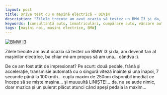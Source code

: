 ```yaml
---
layout: post
title: Drive test cu o mașină electrică - DIVIN
description: "Zilele trecute am avut ocazia să testez un BMW I3 și da, am devenit fan al mașinilor electrice, ba chiar mi-am propus să am una&hellip; cândva :)"
keywords: [consultanță auto, înmatriculări, cumpărare auto, vânzare auto, servicii conexe auto, mașini noi, mașini second hand, mașini electrice]
tags: [mașini noi, mașini electrice, BMW]
---
```


<div class="row">
  <div class="col-md-6 popup-gallery">
    <a href="{{ site.baseurl }}/assets/posts/2017-01-06/bmw-i3-hatchback.jpg" title="BMW I3"><img class="img-responsive" src="{{ site.baseurl }}/assets/posts/2017-01-06/bmw-i3-hatchback.jpg" alt="BMW I3"></a>
  </div>
  <div class="col-md-6">
    <p>Zilele trecute am avut ocazia să testez un BMW I3 și da, am devenit fan al mașinilor electrice, ba chiar mi-am propus să am una&hellip; cândva :).</p>
    <p>De ce am fost atât de impresionat? Pe scurt: două pedale, frână și accelerație, transmisie automată cu o singură viteză înainte și una înapoi, 7 secunde până la 100km/h&hellip; cuplu maxim de 250nm disponibil imediat ce începe să se miște mașina&hellip; și muuuultă LINIȘTE!&hellip; da, nu se aude nimic, doar muzica și un șuierat plăcut atunci când apeși pedala la maxim&hellip;</p>
  </div>
</div>
